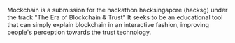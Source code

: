 Mockchain is a submission for the hackathon hacksingapore 
(hacksg) under the track "The Era of Blockchain & Trust" It seeks to
be an educational tool that can simply explain blockchain in an
interactive fashion, improving people's perception towards the trust
technology.